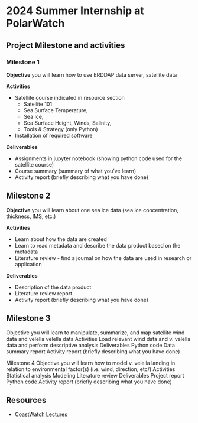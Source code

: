 # 2024  Summer Internship at PolarWatch

## Project Milestone and activities

### Milestone 1

__Objective__  you will learn how to use ERDDAP data server, satellite data

__Activities__

* Satellite course indicated in resource section
  * Satellite 101
  * Sea Surface Temperature,
  * Sea Ice,
  * Sea Surface Height, Winds, Salinity,
  * Tools & Strategy (only Python)
* Installation of required software

__Deliverables__

* Assignments in jupyter notebook (showing python code used for the satellite course)
* Course summary (summary of what you’ve learn)
* Activity report (briefly describing what you have done)

## Milestone 2

__Objective__ 
you will learn about one sea ice data (sea ice concentration, thickness, IMS, etc.)

__Activities__

* Learn about how the data are created
* Learn to read metadata and describe the data product based on the metadata
* Literature review - find a journal on how the data are used in research or application

__Deliverables__

* Description of the data product
* Literature review report
* Activity report (briefly describing what you have done)


## Milestone 3
Objective 
you will learn to manipulate, summarize, and map satellite wind data and velella velella data
Activities
Load relevant wind data and v. velella data and perform descriptive analysis
Deliverables
Python code
Data summary report
Activity report (briefly describing what you have done)

Milestone 4 
Objective 
you will learn how to model v. velella landing in relation to environmental factor(s) (i.e. wind, direction, etc/)
Activities
Statistical analysis
Modeling
Literature review
Deliverables
Project report
Python code
Activity report (briefly describing what you have done)

## Resources

* [CoastWatch Lectures](https://umd.instructure.com/courses/1336575)
